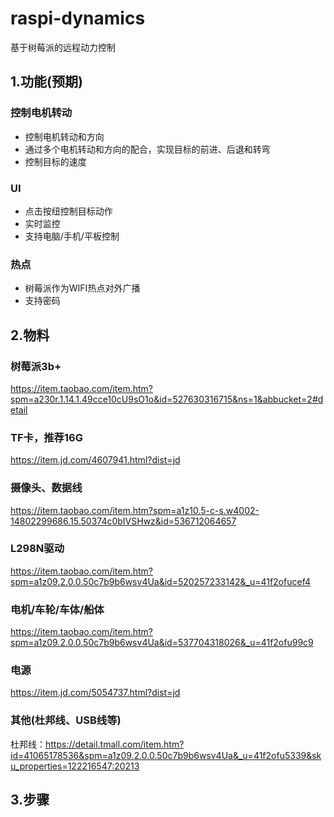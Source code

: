 # raspi-dynamics
基于树莓派的远程动力控制

## 1.功能(预期)
### 控制电机转动
* 控制电机转动和方向
* 通过多个电机转动和方向的配合，实现目标的前进、后退和转弯
* 控制目标的速度
### UI
* 点击按纽控制目标动作
* 实时监控
* 支持电脑/手机/平板控制
### 热点
* 树莓派作为WIFI热点对外广播
* 支持密码

## 2.物料
### 树莓派3b+
https://item.taobao.com/item.htm?spm=a230r.1.14.1.49cce10cU9sO1o&id=527630316715&ns=1&abbucket=2#detail
### TF卡，推荐16G
https://item.jd.com/4607941.html?dist=jd
### 摄像头、数据线
https://item.taobao.com/item.htm?spm=a1z10.5-c-s.w4002-14802299686.15.50374c0bIVSHwz&id=536712064657
### L298N驱动
https://item.taobao.com/item.htm?spm=a1z09.2.0.0.50c7b9b6wsv4Ua&id=520257233142&_u=41f2ofucef4
### 电机/车轮/车体/船体
https://item.taobao.com/item.htm?spm=a1z09.2.0.0.50c7b9b6wsv4Ua&id=537704318026&_u=41f2ofu99c9
### 电源
https://item.jd.com/5054737.html?dist=jd
### 其他(杜邦线、USB线等)
杜邦线：https://detail.tmall.com/item.htm?id=41065178536&spm=a1z09.2.0.0.50c7b9b6wsv4Ua&_u=41f2ofu5339&sku_properties=122216547:20213

## 3.步骤

